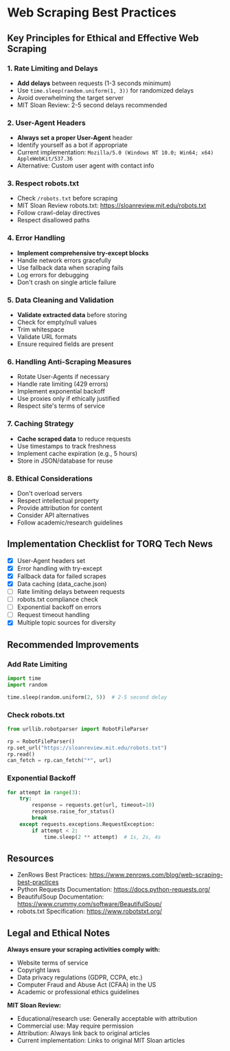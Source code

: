 # Web Scraping Best Practices

## Key Principles for Ethical and Effective Web Scraping

### 1. Rate Limiting and Delays
- **Add delays** between requests (1-3 seconds minimum)
- Use `time.sleep(random.uniform(1, 3))` for randomized delays
- Avoid overwhelming the target server
- MIT Sloan Review: 2-5 second delays recommended

### 2. User-Agent Headers
- **Always set a proper User-Agent** header
- Identify yourself as a bot if appropriate
- Current implementation: `Mozilla/5.0 (Windows NT 10.0; Win64; x64) AppleWebKit/537.36`
- Alternative: Custom user agent with contact info

### 3. Respect robots.txt
- Check `/robots.txt` before scraping
- MIT Sloan Review robots.txt: https://sloanreview.mit.edu/robots.txt
- Follow crawl-delay directives
- Respect disallowed paths

### 4. Error Handling
- **Implement comprehensive try-except blocks**
- Handle network errors gracefully
- Use fallback data when scraping fails
- Log errors for debugging
- Don't crash on single article failure

### 5. Data Cleaning and Validation
- **Validate extracted data** before storing
- Check for empty/null values
- Trim whitespace
- Validate URL formats
- Ensure required fields are present

### 6. Handling Anti-Scraping Measures
- Rotate User-Agents if necessary
- Handle rate limiting (429 errors)
- Implement exponential backoff
- Use proxies only if ethically justified
- Respect site's terms of service

### 7. Caching Strategy
- **Cache scraped data** to reduce requests
- Use timestamps to track freshness
- Implement cache expiration (e.g., 5 hours)
- Store in JSON/database for reuse

### 8. Ethical Considerations
- Don't overload servers
- Respect intellectual property
- Provide attribution for content
- Consider API alternatives
- Follow academic/research guidelines

## Implementation Checklist for TORQ Tech News

- [x] User-Agent headers set
- [x] Error handling with try-except
- [x] Fallback data for failed scrapes
- [x] Data caching (data_cache.json)
- [ ] Rate limiting delays between requests
- [ ] robots.txt compliance check
- [ ] Exponential backoff on errors
- [ ] Request timeout handling
- [x] Multiple topic sources for diversity

## Recommended Improvements

### Add Rate Limiting
```python
import time
import random

time.sleep(random.uniform(2, 5))  # 2-5 second delay
```

### Check robots.txt
```python
from urllib.robotparser import RobotFileParser

rp = RobotFileParser()
rp.set_url("https://sloanreview.mit.edu/robots.txt")
rp.read()
can_fetch = rp.can_fetch("*", url)
```

### Exponential Backoff
```python
for attempt in range(3):
    try:
        response = requests.get(url, timeout=10)
        response.raise_for_status()
        break
    except requests.exceptions.RequestException:
        if attempt < 2:
            time.sleep(2 ** attempt)  # 1s, 2s, 4s
```

## Resources

- ZenRows Best Practices: https://www.zenrows.com/blog/web-scraping-best-practices
- Python Requests Documentation: https://docs.python-requests.org/
- BeautifulSoup Documentation: https://www.crummy.com/software/BeautifulSoup/
- robots.txt Specification: https://www.robotstxt.org/

## Legal and Ethical Notes

**Always ensure your scraping activities comply with:**
- Website terms of service
- Copyright laws
- Data privacy regulations (GDPR, CCPA, etc.)
- Computer Fraud and Abuse Act (CFAA) in the US
- Academic or professional ethics guidelines

**MIT Sloan Review:**
- Educational/research use: Generally acceptable with attribution
- Commercial use: May require permission
- Attribution: Always link back to original articles
- Current implementation: Links to original MIT Sloan articles

